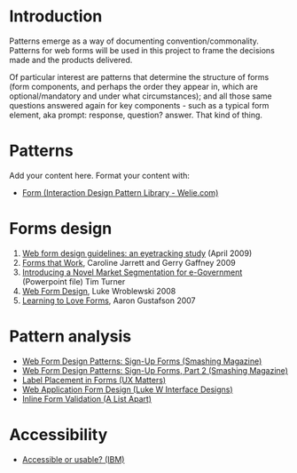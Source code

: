 # Introduction #

Patterns emerge as a way of documenting convention/commonality.
Patterns for web forms will be used in this project to frame the decisions made and the products delivered.

Of particular interest are patterns that determine the structure of forms (form components, and perhaps the order they appear in, which are optional/mandatory and under what circumstances); and all those same questions answered again for key components - such as a typical form element, aka prompt: response, question? answer. That kind of thing.


# Patterns #

Add your content here.  Format your content with:
  * [Form (Interaction Design Pattern Library - Welie.com)](http://www.welie.com/patterns/showPattern.php?patternID=forms)

# Forms design #
  1. [Web form design guidelines: an eyetracking study](http://www.cxpartners.co.uk/thoughts/web_forms_design_guidelines_an_eyetracking_study.htm) (April 2009)
  1. [Forms that Work](http://www.formsthatwork.com/), Caroline Jarrett and Gerry Gaffney 2009
  1. [Introducing a Novel Market Segmentation for e-Government](http://www.acs.org.au/act/2008conference/docs/ACSe-GovernmentPresentation.ppt) (Powerpoint file) Tim Turner
  1. [Web Form Design](http://www.rosenfeldmedia.com/books/webforms/), Luke Wroblewski 2008
  1. [Learning to Love Forms](http://www.webdirections.org/resources/aaron-gustafson/), Aaron Gustafson 2007


# Pattern analysis #
  * [Web Form Design Patterns: Sign-Up Forms (Smashing Magazine)](http://www.smashingmagazine.com/2008/07/04/web-form-design-patterns-sign-up-forms/)
  * [Web Form Design Patterns: Sign-Up Forms, Part 2 (Smashing Magazine)](http://www.smashingmagazine.com/2008/07/08/web-form-design-patterns-sign-up-forms-part-2/)
  * [Label Placement in Forms (UX Matters)](http://www.uxmatters.com/mt/archives/2006/07/label-placement-in-forms.php)
  * [Web Application Form Design (Luke W Interface Designs)](http://www.lukew.com/resources/articles/web_forms.html)
  * [Inline Form Validation (A List Apart)](http://www.alistapart.com/articles/inline-validation-in-web-forms/)

# Accessibility #
  * [Accessible or usable? (IBM)](http://www-03.ibm.com/able/news/accessorusable.html)